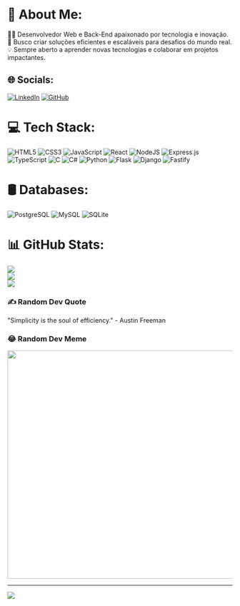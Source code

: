 # 💫 About Me:
👨‍💻 Desenvolvedor Web e Back-End apaixonado por tecnologia e inovação.<br>🚀 Busco criar soluções eficientes e escaláveis para desafios do mundo real.<br>💡 Sempre aberto a aprender novas tecnologias e colaborar em projetos impactantes.

## 🌐 Socials:
[![LinkedIn](https://img.shields.io/badge/LinkedIn-%230077B5.svg?logo=linkedin&logoColor=white)](https://www.linkedin.com/in/miguel-nanga-manuel-5576082a0/) [![GitHub](https://img.shields.io/badge/GitHub-%23121011.svg?logo=github&logoColor=white)](https://github.com/MiguelDeep)  

# 💻 Tech Stack:
![HTML5](https://img.shields.io/badge/html5-%23E34F26.svg?style=for-the-badge&logo=html5&logoColor=white) ![CSS3](https://img.shields.io/badge/css3-%231572B6.svg?style=for-the-badge&logo=css3&logoColor=white) ![JavaScript](https://img.shields.io/badge/javascript-%23323330.svg?style=for-the-badge&logo=javascript&logoColor=%23F7DF1E) ![React](https://img.shields.io/badge/react-%2320232a.svg?style=for-the-badge&logo=react&logoColor=%2361DAFB) ![NodeJS](https://img.shields.io/badge/node.js-6DA55F?style=for-the-badge&logo=node.js&logoColor=white) ![Express.js](https://img.shields.io/badge/express.js-%23404d59.svg?style=for-the-badge&logo=express&logoColor=%2361DAFB) ![TypeScript](https://img.shields.io/badge/typescript-%23007ACC.svg?style=for-the-badge&logo=typescript&logoColor=white) ![C](https://img.shields.io/badge/c-%2300599C.svg?style=for-the-badge&logo=c&logoColor=white) ![C#](https://img.shields.io/badge/c%23-%23239120.svg?style=for-the-badge&logo=c-sharp&logoColor=white) ![Python](https://img.shields.io/badge/python-3670A0?style=for-the-badge&logo=python&logoColor=ffdd54) ![Flask](https://img.shields.io/badge/flask-%23000.svg?style=for-the-badge&logo=flask&logoColor=white) ![Django](https://img.shields.io/badge/django-%23092E20.svg?style=for-the-badge&logo=django&logoColor=white) ![Fastify](https://img.shields.io/badge/fastify-%23000000.svg?style=for-the-badge&logo=fastify&logoColor=white)

# 🛢️ Databases:
![PostgreSQL](https://img.shields.io/badge/postgresql-%23316192.svg?style=for-the-badge&logo=postgresql&logoColor=white) ![MySQL](https://img.shields.io/badge/mysql-%2300f.svg?style=for-the-badge&logo=mysql&logoColor=white) ![SQLite](https://img.shields.io/badge/sqlite-%2307405e.svg?style=for-the-badge&logo=sqlite&logoColor=white)

# 📊 GitHub Stats:
![](https://github-readme-stats.vercel.app/api?username=MiguelDeep&theme=dark&hide_border=false&include_all_commits=true&count_private=true)<br/>
![](https://github-readme-streak-stats.herokuapp.com/?user=MiguelDeep&theme=dark&hide_border=false)<br/>
![](https://github-readme-stats.vercel.app/api/top-langs/?username=MiguelDeep&theme=dark&hide_border=false&include_all_commits=true&count_private=true&layout=compact)

### ✍️ Random Dev Quote
"Simplicity is the soul of efficiency." - Austin Freeman

### 😂 Random Dev Meme
<img src="https://random-memer.herokuapp.com/" width="512px"/>

---
[![](https://visitcount.itsvg.in/api?id=MiguelDeep&icon=0&color=0)](https://visitcount.itsvg.in)

<!-- Proudly created with GPRM ( https://gprm.itsvg.in ) -->
